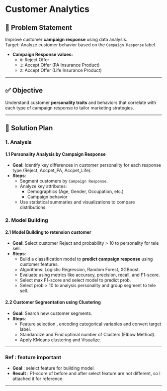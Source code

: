 # Customer Analytics

## 🎯 Problem Statement
Improve customer **campaign response** using data analysis.  
Target: Analyze customer behavior based on the `Campaign Response` label.

- **Campaign Response values:**
  - `0`: Reject Offer  
  - `1`: Accept Offer (PA Insurance Product)  
  - `2`: Accept Offer (Life Insurance Product)

---

## ✅ Objective
Understand customer **personality traits** and behaviors that correlate with each type of campaign response to tailor marketing strategies.

---

## 🧠 Solution Plan

### 1. Analysis
#### 1.1 Personality Analysis by Campaign Response
- **Goal**: Identify key differences in customer personality for each response type (Reject, Accpet_PA, Accpet_Life).
- **Steps**:
  - Segment customers by `Campaign Response`.
  - Analyze key attributes:  
    - Demographics (Age, Gender, Occupation, etc.)  
    - Campaign behavior
  - Use statistical summaries and visualizations to compare distributions.

### 2. Model Building
#### 2.1 Model Building to retension customer
- **Goal**: Select customer Reject and probability > 10 to personality for tele sell.
- **Steps**:
  - Build a classification model to **predict campaign response** using customer features.
  - Algorithms: Logistic Regression, Random Forest, XGBoost. 
  - Evaluate using metrics like accuracy, precision, recall, and F1-score.
  - Select max F1-score and select model to predict prob.
  - Select prob > 10 to analysis personality and group segment to tele sell.

#### 2.2 Customer Segmentation using Clustering
- **Goal**: Search new customer segments.
- **Steps**:
  - Feature selection , encoding categorical variables and convert target label.
  - Standardize and Find optimal number of Clusters (Elbow Method).
  - Apply KMeans clustering and Visualize. 

---

### Ref : feature important
- **Goal** : selelct feature for building model.
- **Result** : F1-score of before and after select feature are not different, so I attached it for reference.

---

